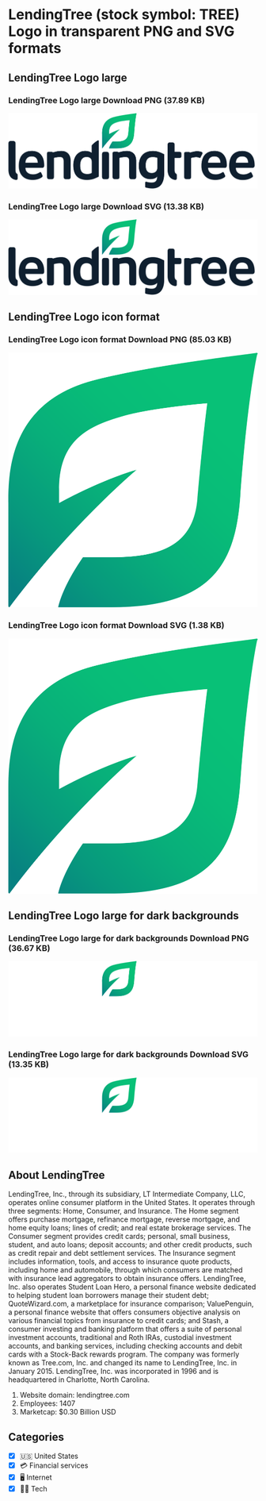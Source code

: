 # LendingTree (stock symbol: TREE) Logo in transparent PNG and SVG formats

## LendingTree Logo large

### LendingTree Logo large Download PNG (37.89 KB)

![LendingTree Logo large Download PNG (37.89 KB)](/img/orig/TREE_BIG-9a55dc91.png)

### LendingTree Logo large Download SVG (13.38 KB)

![LendingTree Logo large Download SVG (13.38 KB)](/img/orig/TREE_BIG-c5872702.svg)

## LendingTree Logo icon format

### LendingTree Logo icon format Download PNG (85.03 KB)

![LendingTree Logo icon format Download PNG (85.03 KB)](/img/orig/TREE-781bb376.png)

### LendingTree Logo icon format Download SVG (1.38 KB)

![LendingTree Logo icon format Download SVG (1.38 KB)](/img/orig/TREE-ffc4fe73.svg)

## LendingTree Logo large for dark backgrounds

### LendingTree Logo large for dark backgrounds Download PNG (36.67 KB)

![LendingTree Logo large for dark backgrounds Download PNG (36.67 KB)](/img/orig/TREE_BIG.D-b3d93656.png)

### LendingTree Logo large for dark backgrounds Download SVG (13.35 KB)

![LendingTree Logo large for dark backgrounds Download SVG (13.35 KB)](/img/orig/TREE_BIG.D-2f03db3b.svg)

## About LendingTree

LendingTree, Inc., through its subsidiary, LT Intermediate Company, LLC, operates online consumer platform in the United States. It operates through three segments: Home, Consumer, and Insurance. The Home segment offers purchase mortgage, refinance mortgage, reverse mortgage, and home equity loans; lines of credit; and real estate brokerage services. The Consumer segment provides credit cards; personal, small business, student, and auto loans; deposit accounts; and other credit products, such as credit repair and debt settlement services. The Insurance segment includes information, tools, and access to insurance quote products, including home and automobile, through which consumers are matched with insurance lead aggregators to obtain insurance offers. LendingTree, Inc. also operates Student Loan Hero, a personal finance website dedicated to helping student loan borrowers manage their student debt; QuoteWizard.com, a marketplace for insurance comparison; ValuePenguin, a personal finance website that offers consumers objective analysis on various financial topics from insurance to credit cards; and Stash, a consumer investing and banking platform that offers a suite of personal investment accounts, traditional and Roth IRAs, custodial investment accounts, and banking services, including checking accounts and debit cards with a Stock-Back rewards program. The company was formerly known as Tree.com, Inc. and changed its name to LendingTree, Inc. in January 2015. LendingTree, Inc. was incorporated in 1996 and is headquartered in Charlotte, North Carolina.

1. Website domain: lendingtree.com
2. Employees: 1407
3. Marketcap: $0.30 Billion USD


## Categories
- [x] 🇺🇸 United States
- [x] 💳 Financial services
- [x] 🖥️ Internet
- [x] 👩‍💻 Tech
